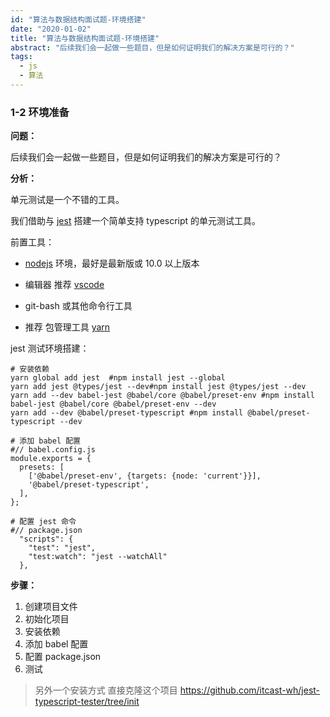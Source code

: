 ```yaml
---
id: "算法与数据结构面试题-环境搭建"
date: "2020-01-02"
title: "算法与数据结构面试题-环境搭建"
abstract: "后续我们会一起做一些题目，但是如何证明我们的解决方案是可行的？"
tags:
  - js
  - 算法
---
```


### 1-2 环境准备

**问题：**

后续我们会一起做一些题目，但是如何证明我们的解决方案是可行的？

**分析：**

单元测试是一个不错的工具。

我们借助与 [jest](https://jestjs.io/) 搭建一个简单支持 typescript 的单元测试工具。

前置工具：

- [nodejs](https://nodejs.org/zh-cn/) 环境，最好是最新版或 10.0 以上版本

- 编辑器 推荐 [vscode](https://code.visualstudio.com/)

- git-bash 或其他命令行工具

- 推荐 包管理工具 [yarn](https://yarnpkg.com/en/docs/install)

jest 测试环境搭建：

```shell
# 安装依赖
yarn global add jest  #npm install jest --global
yarn add jest @types/jest --dev#npm install jest @types/jest --dev
yarn add --dev babel-jest @babel/core @babel/preset-env #npm install babel-jest @babel/core @babel/preset-env --dev
yarn add --dev @babel/preset-typescript #npm install @babel/preset-typescript --dev

# 添加 babel 配置
#// babel.config.js
module.exports = {
  presets: [
    ['@babel/preset-env', {targets: {node: 'current'}}],
    '@babel/preset-typescript',
  ],
};

# 配置 jest 命令
#// package.json
  "scripts": {
    "test": "jest",
    "test:watch": "jest --watchAll"
  },

```

**步骤：**

1. 创建项目文件
2. 初始化项目
3. 安装依赖
4. 添加 babel 配置
5. 配置 package.json
6. 测试

> 另外一个安装方式 直接克隆这个项目 https://github.com/itcast-wh/jest-typescript-tester/tree/init
